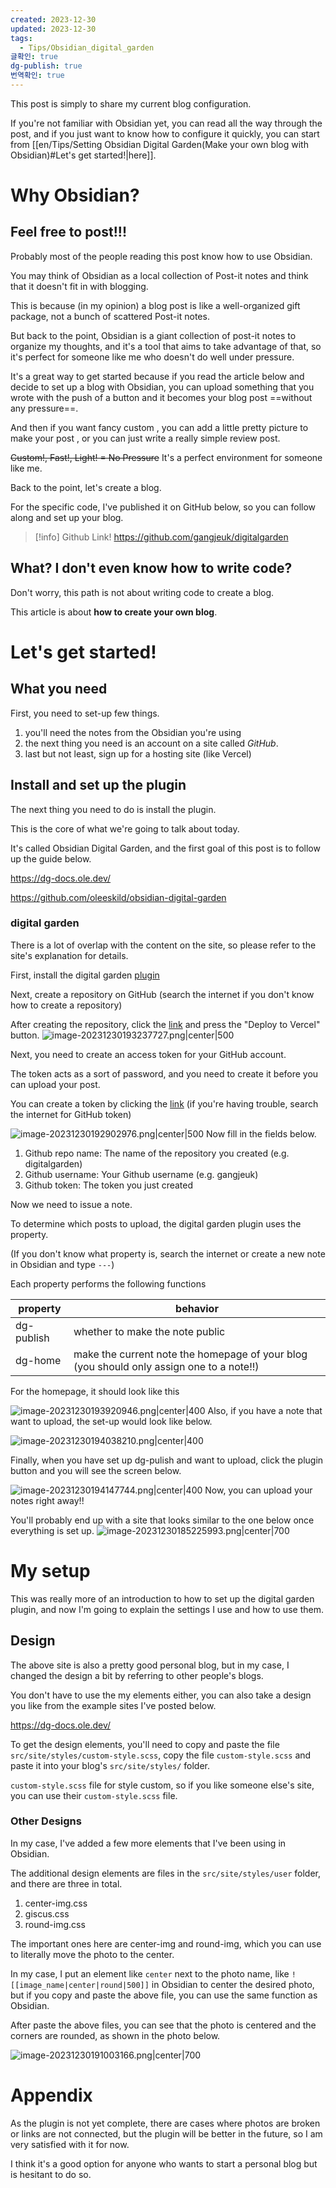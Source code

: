 ```yaml
---
created: 2023-12-30
updated: 2023-12-30
tags:
  - Tips/Obsidian_digital_garden
글확인: true
dg-publish: true
번역확인: true
---
```

This post is simply to share my current blog configuration.

If you're not familiar with Obsidian yet, you can read all the way through the post, and if you just want to know how to configure it quickly, you can start from [[en/Tips/Setting Obsidian Digital Garden(Make your own blog with Obsidian)#Let's get started!\|here]].
# Why Obsidian?
## Feel free to post!!!
Probably most of the people reading this post know how to use Obsidian.

You may think of Obsidian as a local collection of Post-it notes and think that it doesn't fit in with blogging.

This is because (in my opinion) a blog post is like a well-organized gift package, not a bunch of scattered Post-it notes.

But back to the point, Obsidian is a giant collection of post-it notes to organize my thoughts, and it's a tool that aims to take advantage of that, so it's perfect for someone like me who doesn't do well under pressure.

It's a great way to get started because if you read the article below and decide to set up a blog with Obsidian, you can upload something that you wrote with the push of a button and it becomes your blog post ==without any pressure==.

And then if you want fancy custom , you can add a little pretty picture to make your post , or you can just write a really simple review post.

~~Custom!, Fast!, Light! = No Pressure~~ It's a perfect environment for someone like me.

Back to the point, let's create a blog.

For the specific code, I've published it on GitHub below, so you can follow along and set up your blog.


>[!info] Github Link!
>https://github.com/gangjeuk/digitalgarden

## What? I don't even know how to write code?
Don't worry, this path is not about writing code to create a blog.

This article is about **how to create your own blog**.
# Let's get started!
## What you need
First, you need to set-up few things.

1. you'll need the notes from the Obsidian you're using
2. the next thing you need is an account on a site called *GitHub*.
3. last but not least, sign up for a hosting site (like Vercel)

## Install and set up the plugin
The next thing you need to do is install the plugin.

This is the core of what we're going to talk about today.

It's called Obsidian Digital Garden, and the first goal of this post is to follow up the guide below.

https://dg-docs.ole.dev/

https://github.com/oleeskild/obsidian-digital-garden

### digital garden
There is a lot of overlap with the content on the site, so please refer to the site's explanation for details.

First, install the digital garden [plugin](obsidian://show-plugin?id=digitalgarden)

Next, create a repository on GitHub (search the internet if you don't know how to create a repository)

After creating the repository, click the [link](https://github.com/oleeskild/digitalgarden) and press the "Deploy to Vercel" button.
![image-20231230193237727.png|center|500](/img/user/kr/%EC%A7%80%EC%8B%9D%EB%82%98%EB%88%94/assets/%EC%98%B5%EC%8B%9C%EB%94%94%EC%96%B8%EC%9C%BC%EB%A1%9C%20%EB%B8%94%EB%A1%9C%EA%B7%B8%20%EC%8B%9C%EC%9E%91%ED%95%98%EA%B8%B0/image-20231230193237727.png)


Next, you need to create an access token for your GitHub account.

The token acts as a sort of password, and you need to create it before you can upload your post.

You can create a token by clicking the [link](https://github.com/settings/tokens/new?scopes=repo) (if you're having trouble, search the internet for GitHub token)

![image-20231230192902976.png|center|500](/img/user/kr/%EC%A7%80%EC%8B%9D%EB%82%98%EB%88%94/assets/%EC%98%B5%EC%8B%9C%EB%94%94%EC%96%B8%EC%9C%BC%EB%A1%9C%20%EB%B8%94%EB%A1%9C%EA%B7%B8%20%EC%8B%9C%EC%9E%91%ED%95%98%EA%B8%B0/image-20231230192902976.png)
Now fill in the fields below.

1. Github repo name: The name of the repository you created (e.g. digitalgarden)
2. Github username: Your Github username (e.g. gangjeuk)
3. Github token: The token you just created

Now we need to issue a note.

To determine which posts to upload, the digital garden plugin uses the property.

(If you don't know what property is, search the internet or create a new note in Obsidian and type `---`)

Each property performs the following functions

| property | behavior |
| ---------- | ------------------------------------------------------------------------ |
| dg-publish | whether to make the note public |
| dg-home | make the current note the homepage of your blog (you should only assign one to a note!!) |

For the homepage, it should look like this

![image-20231230193920946.png|center|400](/img/user/kr/%EC%A7%80%EC%8B%9D%EB%82%98%EB%88%94/assets/%EC%98%B5%EC%8B%9C%EB%94%94%EC%96%B8%EC%9C%BC%EB%A1%9C%20%EB%B8%94%EB%A1%9C%EA%B7%B8%20%EC%8B%9C%EC%9E%91%ED%95%98%EA%B8%B0/image-20231230193920946.png)
Also, if you have a note that want to upload, the set-up would look like below.

![image-20231230194038210.png|center|400](/img/user/kr/%EC%A7%80%EC%8B%9D%EB%82%98%EB%88%94/assets/%EC%98%B5%EC%8B%9C%EB%94%94%EC%96%B8%EC%9C%BC%EB%A1%9C%20%EB%B8%94%EB%A1%9C%EA%B7%B8%20%EC%8B%9C%EC%9E%91%ED%95%98%EA%B8%B0/image-20231230194038210.png)

Finally, when you have set up dg-pulish and want to upload, click the plugin button and you will see the screen below.

![image-20231230194147744.png|center|400](/img/user/kr/%EC%A7%80%EC%8B%9D%EB%82%98%EB%88%94/assets/%EC%98%B5%EC%8B%9C%EB%94%94%EC%96%B8%EC%9C%BC%EB%A1%9C%20%EB%B8%94%EB%A1%9C%EA%B7%B8%20%EC%8B%9C%EC%9E%91%ED%95%98%EA%B8%B0/image-20231230194147744.png)
Now, you can upload your notes right away!!


You'll probably end up with a site that looks similar to the one below once everything is set up.
![image-20231230185225993.png|center|700](/img/user/kr/%EC%A7%80%EC%8B%9D%EB%82%98%EB%88%94/assets/%EC%98%B5%EC%8B%9C%EB%94%94%EC%96%B8%EC%9C%BC%EB%A1%9C%20%EB%B8%94%EB%A1%9C%EA%B7%B8%20%EC%8B%9C%EC%9E%91%ED%95%98%EA%B8%B0/image-20231230185225993.png)


# My setup
This was really more of an introduction to how to set up the digital garden plugin, and now I'm going to explain the settings I use and how to use them.

## Design
The above site is also a pretty good personal blog, but in my case, I changed the design a bit by referring to other people's blogs.

You don't have to use the my elements either, you can also take a design you like from the example sites I've posted below.

https://dg-docs.ole.dev/

To get the design elements, you'll need to copy and paste the file `src/site/styles/custom-style.scss`, copy the file `custom-style.scss` and paste it into your blog's `src/site/styles/` folder.

`custom-style.scss` file for style custom, so if you like someone else's site, you can use their `custom-style.scss` file.


### Other Designs
In my case, I've added a few more elements that I've been using in Obsidian.

The additional design elements are files in the `src/site/styles/user` folder, and there are three in total.

1. center-img.css
2. giscus.css
3. round-img.css

The important ones here are center-img and round-img, which you can use to literally move the photo to the center.

In my case, I put an element like `center` next to the photo name, like `![[image_name|center|round|500]]` in Obsidian to center the desired photo, but if you copy and paste the above file, you can use the same function as Obsidian.

After paste the above files, you can see that the photo is centered and the corners are rounded, as shown in the photo below.

![image-20231230191003166.png|center|700](/img/user/kr/%EC%A7%80%EC%8B%9D%EB%82%98%EB%88%94/assets/%EC%98%B5%EC%8B%9C%EB%94%94%EC%96%B8%EC%9C%BC%EB%A1%9C%20%EB%B8%94%EB%A1%9C%EA%B7%B8%20%EC%8B%9C%EC%9E%91%ED%95%98%EA%B8%B0/image-20231230191003166.png)

# Appendix
As the plugin is not yet complete, there are cases where photos are broken or links are not connected, but the plugin will be better in the future, so I am very satisfied with it for now.

I think it's a good option for anyone who wants to start a personal blog but is hesitant to do so.






